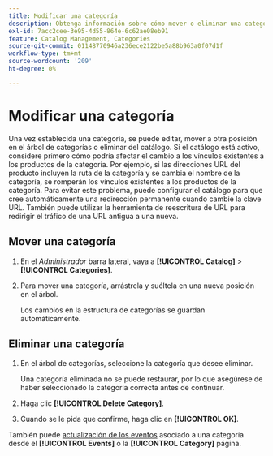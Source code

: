 ```yaml
---
title: Modificar una categoría
description: Obtenga información sobre cómo mover o eliminar una categoría.
exl-id: 7acc2cee-3e95-4d55-864e-6c62ae08eb91
feature: Catalog Management, Categories
source-git-commit: 01148770946a236ece2122be5a88b963a0f07d1f
workflow-type: tm+mt
source-wordcount: '209'
ht-degree: 0%

---
```


# Modificar una categoría

Una vez establecida una categoría, se puede editar, mover a otra posición en el árbol de categorías o eliminar del catálogo. Si el catálogo está activo, considere primero cómo podría afectar el cambio a los vínculos existentes a los productos de la categoría. Por ejemplo, si las direcciones URL del producto incluyen la ruta de la categoría y se cambia el nombre de la categoría, se romperán los vínculos existentes a los productos de la categoría. Para evitar este problema, puede configurar el catálogo para que cree automáticamente una redirección permanente cuando cambie la clave URL. También puede utilizar la herramienta de reescritura de URL para redirigir el tráfico de una URL antigua a una nueva.

## Mover una categoría

1. En el _Administrador_ barra lateral, vaya a **[!UICONTROL Catalog]** > **[!UICONTROL Categories]**.

1. Para mover una categoría, arrástrela y suéltela en una nueva posición en el árbol.

   Los cambios en la estructura de categorías se guardan automáticamente.

## Eliminar una categoría

1. En el árbol de categorías, seleccione la categoría que desee eliminar.

   Una categoría eliminada no se puede restaurar, por lo que asegúrese de haber seleccionado la categoría correcta antes de continuar.

1. Haga clic **[!UICONTROL Delete Category]**.

1. Cuando se le pida que confirme, haga clic en **[!UICONTROL OK]**.

También puede [actualización de los eventos](../merchandising-promotions/event-create.md#create-and-update-events) asociado a una categoría desde el **[!UICONTROL Events]** o la **[!UICONTROL Category]** página.

